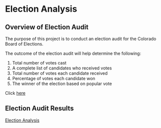 # Election Analysis

## Overview of Election Audit
The purpose of this project is to conduct an election audit for the Colorado Board of Elections. 

The outcome of the election audit will help determine the following: 

1.	Total number of votes cast
2.	A complete list of candidates who received votes
3.	Total number of votes each candidate received
4.	Percentage of votes each candidate won
5.	The winner of the election based on popular vote

Click [here](https://github.com/cmmgw/Election_Analysis/tree/main/Resources)

## Election Audit Results


[Election Analysis](/Analysis/election_analysis.txt)

